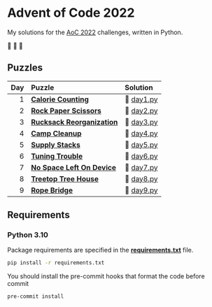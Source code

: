 # Advent of Code 2022

My solutions for the [AoC 2022](https://adventofcode.com/2022) challenges, written in Python.

:christmas_tree: :christmas_tree: :christmas_tree:

## Puzzles

| Day | Puzzle                                                             | Solution                       |
| --: | :----------------------------------------------------------------- | :----------------------------- |
|   1 | **[Calorie Counting](https://adventofcode.com/2022/day/1)**        | :snake: [day1.py](src/day1.py) |
|   2 | **[Rock Paper Scissors](https://adventofcode.com/2022/day/2)**     | :snake: [day2.py](src/day2.py) |
|   3 | **[Rucksack Reorganization](https://adventofcode.com/2022/day/3)** | :snake: [day3.py](src/day3.py) |
|   4 | **[Camp Cleanup](https://adventofcode.com/2022/day/4)**            | :snake: [day4.py](src/day4.py) |
|   5 | **[Supply Stacks](https://adventofcode.com/2022/day/5)**           | :snake: [day5.py](src/day5.py) |
|   6 | **[Tuning Trouble](https://adventofcode.com/2022/day/6)**          | :snake: [day6.py](src/day6.py) |
|   7 | **[No Space Left On Device](https://adventofcode.com/2022/day/7)** | :snake: [day7.py](src/day7.py) |
|   8 | **[Treetop Tree House](https://adventofcode.com/2022/day/8)**      | :snake: [day8.py](src/day8.py) |
|   9 | **[Rope Bridge](https://adventofcode.com/2022/day/9)**             | :snake: [day9.py](src/day9.py) |

## Requirements

### Python 3.10

Package requirements are specified in the **[requirements.txt](requirements.txt)** file.

```sh
pip install -r requirements.txt
```

You should install the pre-commit hooks that format the code before commit

```sh
pre-commit install
```
